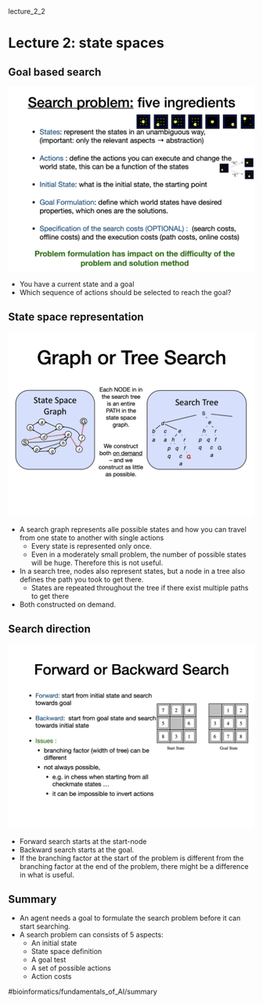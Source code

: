 lecture_2_2

# Lecture 2: state spaces
## Goal based search
![](lecture_2_2/Screenshot%202022-01-13%20at%2014.46.43.png)
* You have a current state and a goal
* Which sequence of actions should be selected to reach the goal?

## State space representation
![](lecture_2_2/Screenshot%202022-01-13%20at%2014.50.28.png)
* A search graph represents alle possible states and how you can travel from one state to another with single actions
	* Every state is represented only once.
	* Even in a moderately small problem, the number of possible states will be huge. Therefore this is not useful.
* In a search tree, nodes also represent states, but a node in a tree also defines the path you took to get there.
	* States are repeated throughout the tree if there exist multiple paths to get there
* Both constructed on demand.

## Search direction
![](lecture_2_2/Screenshot%202022-01-13%20at%2014.54.07.png)
* Forward search starts at the start-node
* Backward search starts at the goal.
* If the branching factor at the start of the problem is different from the branching factor at the end of the problem, there might be a difference in what is useful.

## Summary 
* An agent needs a goal to formulate the search problem before it can start searching.
* A search problem can consists of 5 aspects:
	* An initial state
	* State space definition
	* A goal test
	* A set of possible actions
	* Action costs


#bioinformatics/fundamentals_of_AI/summary